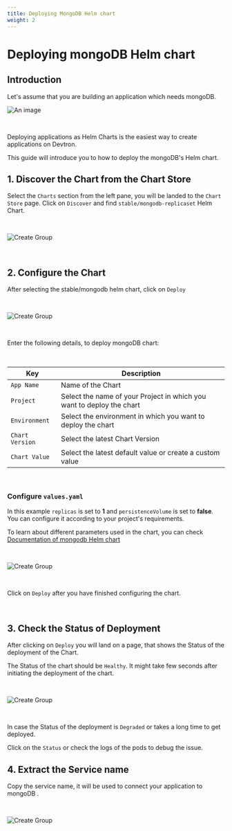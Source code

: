```yaml
---
title: Deploying MongoDB Helm chart
weight: 2
---
```


# Deploying mongoDB Helm chart

## Introduction 

Let's assume that you are building an application which needs mongoDB. 


![An image](../../../mongo.jpg) <!-- .element height="50%" width="70%" "border"="1px solid #D0D4D9" "padding"="16px"-->

&nbsp;&nbsp; 

Deploying applications as Helm Charts is the easiest way to create applications on Devtron. 

This guide will introduce you to how to deploy the mongoDB's Helm chart. 


## 1. Discover the Chart from the Chart Store

Select the `Charts` section from the left pane, you will be landed to the `Chart Store` page. Click on `Discover` and find `stable/mongodb-replicaset` Helm Chart.

&nbsp;&nbsp;

![Create Group](../../../first.jpg  "Create Groups")

&nbsp;&nbsp;

## 2. Configure the Chart 

After selecting the stable/mongodb helm chart, click on `Deploy` 

&nbsp;&nbsp;

![Create Group](../../../second.jpg  "Create Groups")

&nbsp;&nbsp;

Enter the following details, to deploy mongoDB chart:

<br />

Key        | Description
-----------|-------------
`App Name` | Name of the Chart
`Project` | Select the name of your Project in which you want to deploy the chart
`Environment` | Select the environment in which you want to deploy the chart
`Chart Version` | Select the latest Chart Version
`Chart Value` | Select the latest default value or create a custom value


<br />

### Configure `values.yaml` 


In this example `replicas` is set to **1** and `persistenceVolume` is set to **false**. You can configure it according to your project's requirements. 

To learn about different parameters used in the chart, you can check [Documentation of mongodb Helm chart](https://hub.helm.sh/charts/bitnami/mongodb)

&nbsp;&nbsp;

![Create Group](../../../15.jpg  "Create Groups")

&nbsp;&nbsp;

Click on `Deploy` after you have finished configuring the chart. 

<br />


## 3. Check the Status of Deployment

After clicking on `Deploy` you will land on a page, that shows the Status of the deployment of the Chart. 

The Status of the chart should be `Healthy`. It might take few seconds after  initiating the deployment of the chart.

&nbsp;&nbsp;

![Create Group](../../../16.jpg  "Create Groups")

&nbsp;&nbsp;

In case the Status of the deployment is `Degraded` or takes a long time to get deployed. 

Click on the `Status` or check the logs  of the pods to debug the issue.


## 4. Extract the Service name

Copy the service name, it will be used to connect your application to mongoDB .

&nbsp;&nbsp;

![Create Group](../../../18.jpg  "Create Groups")&nbsp;&nbsp;

&nbsp;&nbsp;
























